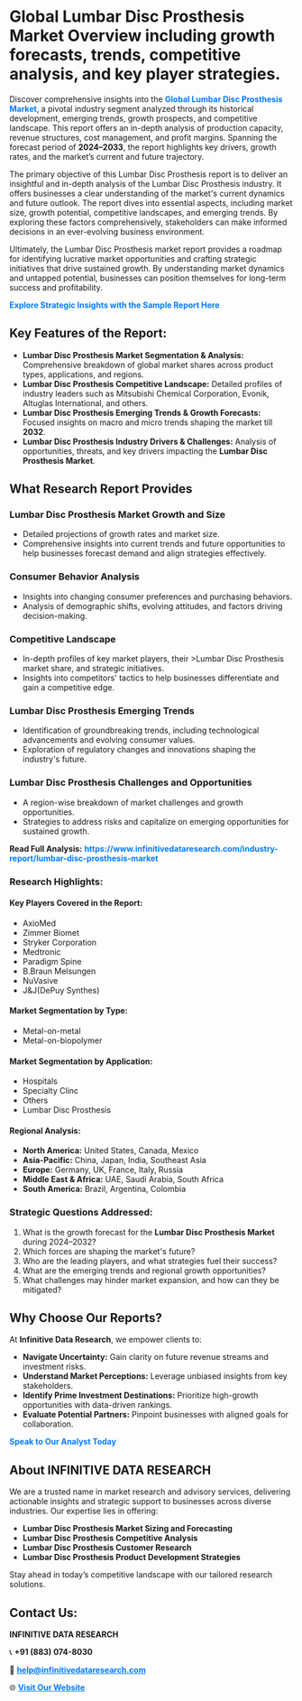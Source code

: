 <h1>Global Lumbar Disc Prosthesis Market Overview including growth forecasts, trends, competitive analysis, and key player strategies.</h1>
<p>
Discover comprehensive insights into the 
<a href="https://www.infinitivedataresearch.com/industry-report/lumbar-disc-prosthesis-market" rel="dofollow" style="color: #007BFF; text-decoration: none;"><strong>Global Lumbar Disc Prosthesis Market</strong></a>, a pivotal industry segment analyzed through its historical development, emerging trends, growth prospects, and competitive landscape. This report offers an in-depth analysis of production capacity, revenue structures, cost management, and profit margins. Spanning the forecast period of <strong>2024–2033</strong>, the report highlights key drivers, growth rates, and the market’s current and future trajectory.
</p>
<p>
The primary objective of this Lumbar Disc Prosthesis report is to deliver an insightful and in-depth analysis of the Lumbar Disc Prosthesis industry. It offers businesses a clear understanding of the market's current dynamics and future outlook. The report dives into essential aspects, including market size, growth potential, competitive landscapes, and emerging trends. By exploring these factors comprehensively, stakeholders can make informed decisions in an ever-evolving business environment.
</p>
<p>
Ultimately, the Lumbar Disc Prosthesis market report provides a roadmap for identifying lucrative market opportunities and crafting strategic initiatives that drive sustained growth. By understanding market dynamics and untapped potential, businesses can position themselves for long-term success and profitability.
</p>
<p>
<a href="https://www.infinitivedataresearch.com/request-sample/reportId=111320" style="color: #007BFF; text-decoration: none;"><strong>Explore Strategic Insights with the Sample Report Here</strong></a>
</p>

<h2>Key Features of the Report:</h2>
<ul>
<li><strong>Lumbar Disc Prosthesis Market Segmentation & Analysis:</strong> Comprehensive breakdown of global market shares across product types, applications, and regions.</li>
<li><strong>Lumbar Disc Prosthesis Competitive Landscape:</strong> Detailed profiles of industry leaders such as Mitsubishi Chemical Corporation, Evonik, Altuglas International, and others.</li>
<li><strong>Lumbar Disc Prosthesis Emerging Trends & Growth Forecasts:</strong> Focused insights on macro and micro trends shaping the market till <strong>2032</strong>.</li>
<li><strong>Lumbar Disc Prosthesis Industry Drivers & Challenges:</strong> Analysis of opportunities, threats, and key drivers impacting the <strong>Lumbar Disc Prosthesis Market</strong>.</li>
</ul>

<h2>What Research Report Provides</h2>
<h3>Lumbar Disc Prosthesis Market Growth and Size</h3>
<ul>
<li>Detailed projections of growth rates and market size.</li>
<li>Comprehensive insights into current trends and future opportunities to help businesses forecast demand and align strategies effectively.</li>
</ul>

<h3>Consumer Behavior Analysis</h3>
<ul>
<li>Insights into changing consumer preferences and purchasing behaviors.</li>
<li>Analysis of demographic shifts, evolving attitudes, and factors driving decision-making.</li>
</ul>

<h3>Competitive Landscape</h3>
<ul>
<li>In-depth profiles of key market players, their >Lumbar Disc Prosthesis market share, and strategic initiatives.</li>
<li>Insights into competitors' tactics to help businesses differentiate and gain a competitive edge.</li>
</ul>

<h3>Lumbar Disc Prosthesis Emerging Trends</h3>
<ul>
<li>Identification of groundbreaking trends, including technological advancements and evolving consumer values.</li>
<li>Exploration of regulatory changes and innovations shaping the industry's future.</li>
</ul>

<h3>Lumbar Disc Prosthesis Challenges and Opportunities</h3>
<ul>
<li>A region-wise breakdown of market challenges and growth opportunities.</li>
<li>Strategies to address risks and capitalize on emerging opportunities for sustained growth.</li>
</ul>
<p><strong>Read Full Analysis:</strong> <a href="https://www.infinitivedataresearch.com/industry-report/lumbar-disc-prosthesis-market" rel="dofollow" style="color: #007BFF; text-decoration: none;"><strong>https://www.infinitivedataresearch.com/industry-report/lumbar-disc-prosthesis-market</strong></a></p>
<h3>Research Highlights:</h3>
<h4>Key Players Covered in the Report:</h4>
<ul><li>AxioMed</li><li>Zimmer Biomet</li><li>Stryker Corporation</li><li>Medtronic</li><li>Paradigm Spine</li><li>B.Braun Melsungen</li><li>NuVasive</li><li>J&amp;J(DePuy Synthes)</li></ul>
<h4>Market Segmentation by Type:</h4>
<ul><li>Metal-on-metal</li><li>Metal-on-biopolymer</li></ul>
<h4>Market Segmentation by Application:</h4>
<ul><li>Hospitals</li><li>Specialty Clinc</li><li>Others</li><li>Lumbar Disc Prosthesis</li></ul>

<h4>Regional Analysis:</h4>
<ul>
<li><strong>North America:</strong> United States, Canada, Mexico</li>
<li><strong>Asia-Pacific:</strong> China, Japan, India, Southeast Asia</li>
<li><strong>Europe:</strong> Germany, UK, France, Italy, Russia</li>
<li><strong>Middle East & Africa:</strong> UAE, Saudi Arabia, South Africa</li>
<li><strong>South America:</strong> Brazil, Argentina, Colombia</li>
</ul>

<h3>Strategic Questions Addressed:</h3>
<ol>
<li>What is the growth forecast for the <strong>Lumbar Disc Prosthesis Market</strong> during 2024–2032?</li>
<li>Which forces are shaping the market's future?</li>
<li>Who are the leading players, and what strategies fuel their success?</li>
<li>What are the emerging trends and regional growth opportunities?</li>
<li>What challenges may hinder market expansion, and how can they be mitigated?</li>
</ol>

<h2>Why Choose Our Reports?</h2>
<p>At <strong>Infinitive Data Research</strong>, we empower clients to:</p>
<ul>
<li><strong>Navigate Uncertainty:</strong> Gain clarity on future revenue streams and investment risks.</li>
<li><strong>Understand Market Perceptions:</strong> Leverage unbiased insights from key stakeholders.</li>
<li><strong>Identify Prime Investment Destinations:</strong> Prioritize high-growth opportunities with data-driven rankings.</li>
<li><strong>Evaluate Potential Partners:</strong> Pinpoint businesses with aligned goals for collaboration.</li>
</ul>
<p><a href="https://www.infinitivedataresearch.com/industry-report/lumbar-disc-prosthesis-market" rel="dofollow" style="color: #007BFF; text-decoration: none;"><strong>Speak to Our Analyst Today</strong></a></p>

<h2>About INFINITIVE DATA RESEARCH</h2>
<p>We are a trusted name in market research and advisory services, delivering actionable insights and strategic support to businesses across diverse industries. Our expertise lies in offering:</p>
<ul>
<li><strong>Lumbar Disc Prosthesis Market Sizing and Forecasting</strong></li>
<li><strong>Lumbar Disc Prosthesis Competitive Analysis</strong></li>
<li><strong>Lumbar Disc Prosthesis Customer Research</strong></li>
<li><strong>Lumbar Disc Prosthesis Product Development Strategies</strong></li>
</ul>
<p>Stay ahead in today’s competitive landscape with our tailored research solutions.</p>

<h2>Contact Us:</h2>
<p><strong>INFINITIVE DATA RESEARCH</strong></p>
<p>📞 <strong>+91 (883) 074-8030</strong></p>
<p>📧 <strong><a href="mailto:help@infinitivedataresearch.com" style="color: #007BFF;">help@infinitivedataresearch.com</a></strong></p>
<p>🌐 <strong><a href="https://www.infinitivedataresearch.com" rel="dofollow" style="color: #007BFF;">Visit Our Website</a></strong></p>